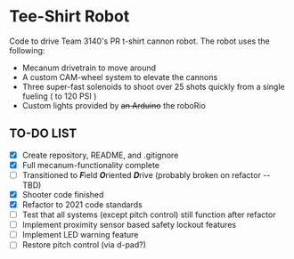 Tee-Shirt Robot
======
Code to drive Team 3140's PR t-shirt cannon robot. The robot uses the following:
- Mecanum drivetrain to move around
- A custom CAM-wheel system to elevate the cannons
- Three super-fast solenoids to shoot over 25 shots quickly from a single fueling ( to 120 PSI )
- Custom lights provided by ~~an Arduino~~ the roboRio

## TO-DO LIST
- [x] Create repository, README, and .gitignore
- [x] Full mecanum-functionality complete
- [ ] Transitioned to ***F***ield ***O***riented ***D***rive (probably broken on refactor -- TBD)
- [x] Shooter code finished
- [x] Refactor to 2021 code standards
- [ ] Test that all systems (except pitch control) still function after refactor
- [ ] Implement proximity sensor based safety lockout features
- [ ] Implement LED warning feature
- [ ] Restore pitch control (via d-pad?)
